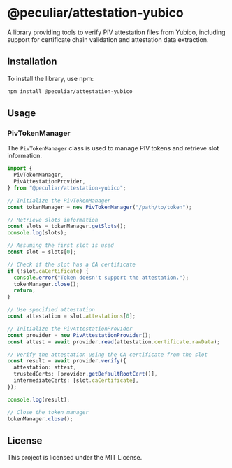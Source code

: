 # @peculiar/attestation-yubico

A library providing tools to verify PIV attestation files from Yubico, including support for certificate chain validation and attestation data extraction.

## Installation

To install the library, use npm:

```sh
npm install @peculiar/attestation-yubico
```

## Usage

### PivTokenManager

The `PivTokenManager` class is used to manage PIV tokens and retrieve slot information.

```typescript
import {
  PivTokenManager,
  PivAttestationProvider,
} from "@peculiar/attestation-yubico";

// Initialize the PivTokenManager
const tokenManager = new PivTokenManager("/path/to/token");

// Retrieve slots information
const slots = tokenManager.getSlots();
console.log(slots);

// Assuming the first slot is used
const slot = slots[0];

// Check if the slot has a CA certificate
if (!slot.caCertificate) {
  console.error("Token doesn't support the attestation.");
  tokenManager.close();
  return;
}

// Use specified attestation
const attestation = slot.attestations[0];

// Initialize the PivAttestationProvider
const provider = new PivAttestationProvider();
const attest = await provider.read(attestation.certificate.rawData);

// Verify the attestation using the CA certificate from the slot
const result = await provider.verify({
  attestation: attest,
  trustedCerts: [provider.getDefaultRootCert()],
  intermediateCerts: [slot.caCertificate],
});

console.log(result);

// Close the token manager
tokenManager.close();
```

## License

This project is licensed under the MIT License.

